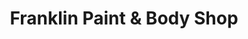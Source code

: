 ---
title: "Franklin Paint & Body Shop"
url: /north-little-rock/franklin-paint-und-body-shop/
shop: Autowerkstatt
---